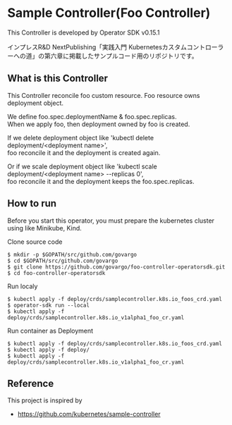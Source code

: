 # Sample Controller(Foo Controller)

This Controller is developed by Operator SDK v0.15.1

インプレスR&D NextPublishing「実践入門 Kubernetesカスタムコントローラーへの道」の第六章に掲載したサンプルコード用のリポジトリです。

## What is this Controller

This Controller reconcile foo custom resource.
Foo resource owns deployment object.

We define foo.spec.deploymentName & foo.spec.replicas.   
When we apply foo, then deployment owned by foo is created.

If we delete deployment object like 'kubectl delete deployment/\<deployment name\>',     
foo reconcile it and the deployment is created again.

Or if we scale deployment object like 'kubectl scale deployment/\<deployment name\> --replicas 0',    
foo reconcile it and the deployment keeps the foo.spec.replicas.

## How to run

Before you start this operator, you must prepare the kubernetes cluster using like Minikube, Kind.

Clone source code

```
$ mkdir -p $GOPATH/src/github.com/govargo
$ cd $GOPATH/src/github.com/govargo
$ git clone https://github.com/govargo/foo-controller-operatorsdk.git
$ cd foo-controller-operatorsdk
```

Run localy

```
$ kubectl apply -f deploy/crds/samplecontroller.k8s.io_foos_crd.yaml
$ operator-sdk run --local
$ kubectl apply -f deploy/crds/samplecontroller.k8s.io_v1alpha1_foo_cr.yaml
```

Run container as Deployment

```
$ kubectl apply -f deploy/crds/samplecontroller.k8s.io_foos_crd.yaml
$ kubectl apply -f deploy/
$ kubectl apply -f deploy/crds/samplecontroller.k8s.io_v1alpha1_foo_cr.yaml
```

## Reference

This project is inspired by

 * https://github.com/kubernetes/sample-controller
